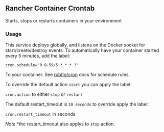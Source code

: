 ## Rancher Container Crontab
Starts, stops or restarts containers in your environment

### Usage

This service deploys globally, and listens on the Docker socket for start/create/destroy events.
To automatically have your container started every 5 minutes, add the label:

`cron.schedule="0 0-59/5 * * * ?"`

To your container. See [robfig/cron](https://godoc.org/github.com/robfig/cron) docs for schedule rules.

To override the default action `start` you can apply the label:

`cron.action` to either `stop` or `restart`

The default restart_timeout is `10 seconds` to override apply the label:

`cron.restart_timeout` in seconds

_Note_ *the restart_timeout also applys to `stop` action.